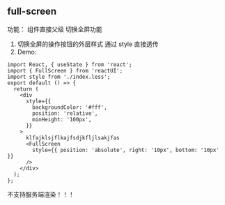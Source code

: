 ## full-screen

功能： 组件直接父级 切换全屏功能

1. 切换全屏的操作按钮的外层样式 通过 style 直接透传
2. Demo:

```tsx
import React, { useState } from 'react';
import { FullScreen } from 'reactUI';
import style from './index.less';
export default () => {
  return (
    <div
      style={{
        backgroundColor: '#fff',
        position: 'relative',
        minHeight: '100px',
      }}
    >
      klfajklsjflkajfsdjkfljlsakjfas
      <FullScreen
        style={{ position: 'absolute', right: '10px', bottom: '10px' }}
      />
    </div>
  );
};
```

不支持服务端渲染！！！
